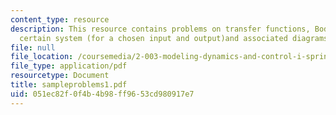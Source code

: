 ```yaml
---
content_type: resource
description: This resource contains problems on transfer functions, Bode plot of a
  certain system (for a chosen input and output)and associated diagrams.
file: null
file_location: /coursemedia/2-003-modeling-dynamics-and-control-i-spring-2005/051ec82f0f4b4b98ff9653cd980917e7_sampleproblems1.pdf
file_type: application/pdf
resourcetype: Document
title: sampleproblems1.pdf
uid: 051ec82f-0f4b-4b98-ff96-53cd980917e7
---
```

